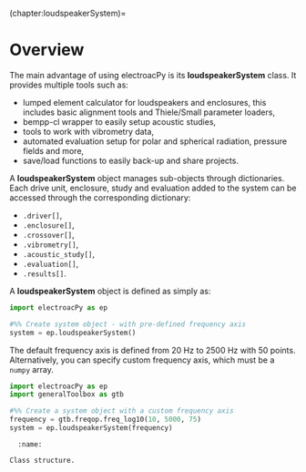(chapter:loudspeakerSystem)=
# Overview
The main advantage of using electroacPy is its **loudspeakerSystem** class. It
provides multiple tools such as:

  - lumped element calculator for loudspeakers and enclosures, this includes basic alignment tools and Thiele/Small parameter loaders,
  - bempp-cl wrapper to easily setup acoustic studies,
  - tools to work with vibrometry data,
  - automated evaluation setup for polar and spherical radiation, pressure fields and more,
  - save/load functions to easily back-up and share projects.

A **loudspeakerSystem** object manages sub-objects through dictionaries. Each
drive unit, enclosure, study and evaluation added to the system can be accessed
through the corresponding dictionary:

  - `.driver[]`, 
  - `.enclosure[]`,
  - `.crossover[]`,
  - `.vibrometry[]`,
  - `.acoustic_study[]`,
  - `.evaluation[]`,
  - `.results[]`.

A **loudspeakerSystem** object is defined as simply as: 
```python
import electroacPy as ep

#%% Create system object - with pre-defined frequency axis
system = ep.loudspeakerSystem()
```

The default frequency axis is defined from 20 Hz to 2500 Hz with 50 points. Alternatively, you can specify custom frequency axis, which must be a `numpy` array. 
```python
import electroacPy as ep
import generalToolbox as gtb

#%% Create a system object with a custom frequency axis
frequency = gtb.freqop.freq_log10(10, 5000, 75)
system = ep.loudspeakerSystem(frequency)
```


```{figure} ./drawings/System.svg
  :name:

Class structure.
```


